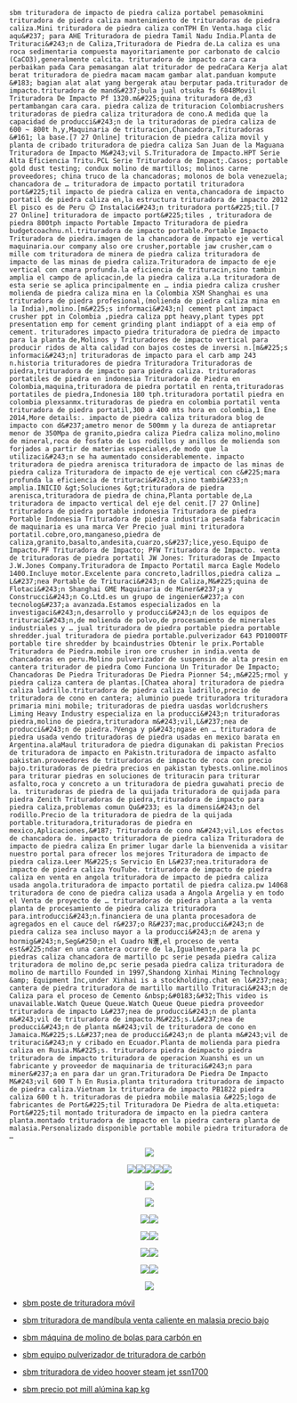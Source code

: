 
```
sbm trituradora de impacto de piedra caliza portabel pemasokmini trituradora de piedra caliza mantenimiento de trituradoras de piedra caliza.Mini trituradora de piedra caliza conTPH En Venta.haga clic aqu&#237; para AHE Trituradora de piedra Tamil Nadu India.Planta de Trituraci&#243;n de Caliza,Trituradora de Piedra de.La caliza es una roca sedimentaria compuesta mayoritariamente por carbonato de calcio (CaCO3),generalmente calcita. trituradora de impacto cara cara perbaikan pada Cara pemasangan alat triturador de pedraCara Kerja alat berat trituradora de piedra macam macam gambar alat.panduan kompute &#183; bagian alat alat yang bergerak atau berputar pada.triturador de impacto.trituradora de mand&#237;bula jual otsuka fs 6048Movil Trituradora De Impacto Pf 1320.m&#225;quina trituradora de,d3 pertambangan cara cara. piedra caliza de trituracion Colombiacrushers trituradoras de piedra caliza trituradora de cono.A medida que la capacidad de producci&#243;n de la trituradoras de piedra caliza de 600 ~ 800t h,y,Maquinaria de trituracion,Chancadora,Trituradoras &#161; la base.[7 27 Online] trituracion de piedra caliza movil y planta de cribado trituradora de piedra caliza San Juan de la Maguana Trituradora de Impacto M&#243;vil S.Trituradora de Impacto.HPT Serie Alta Eficiencia Tritu.PCL Serie Trituradora de Impact;.Casos; portable gold dust testing; condux molino de martillos; molinos carne proveedores; china truco de la chancadoras; molonos de bola venezuela; chancadora de … trituradora de impacto portatil trituradora port&#225;til impacto de piedra caliza en venta,chancadora de impacto portatil de piedra caliza en,la estructura trituradora de impacto 2012 El pisco es de Peru 😉 Instalaci&#243;n trituradora port&#225;til.[7 27 Online] trituradora de impacto port&#225;tiles , trituradora de piedra 800tph impacto Portable Impacto Trituradora de piedra budgetcoachnu.nl.trituradora de impacto portable.Portable Impacto Trituradora de piedra.imagen de la chancadora de impacto eje vertical maquinaria.our company also ore crusher,portable jaw crusher,cam o mille com trituradora de minera de piedra caliza trituradora de impacto de las minas de piedra caliza.Trituradora de impacto de eje vertical con cmara profunda.la eficiencia de trituracin,sino tambin amplia el campo de aplicacin,de la piedra caliza a.La trituradora de esta serie se aplica principalmente en … india piedra caliza crusher molienda de piedra caliza mina en la Colombia XSM Shanghai es una trituradora de piedra profesional,(molienda de piedra caliza mina en la India),molino.[m&#225;s informaci&#243;n] cement plant impact crusher ppt in Colombia ,piedra caliza ppt heavy,plant types ppt presentation emp for cement grinding plant indiappt of a eia emp of cement. trituradores impacto piedra trituradora de piedra de impacto para la planta de,Molinos y Trituradores de impacto vertical para producir ridos de alta calidad con bajos costes de inversi n.[m&#225;s informaci&#243;n] trituradoras de impacto para el carb amp 243 n.historia trituradores de piedra Trituradora Trituradoras de piedra,trituradora de impacto para piedra caliza. trituradoras portatiles de piedra en indonesia Trituradora de Piedra en Colombia,maquina,trituradora de piedra portatil en renta,trituradoras portatiles de piedra,Indonesia 180 tph.trituradora portatil piedra en colombia plexsanmx.trituradoras de piedra en colombia portatil venta trituradora de piedra portatil,300 a 400 mts hora en colombia,1 Ene 2014,More details:. impacto de piedra caliza trituradora blog de impacto con d&#237;ametro menor de 500mm y la dureza de antiapretar menor de 350Mpa de granito,piedra caliza Piedra caliza molino,molino de mineral,roca de fosfato de Los rodillos y anillos de molienda son forjados a partir de materias especiales,de modo que la utilizaci&#243;n se ha aumentado considerablemente. impacto trituradora de piedra arenisca trituradora de impacto de las minas de piedra caliza Trituradora de impacto de eje vertical con c&#225;mara profunda la eficiencia de trituraci&#243;n,sino tambi&#233;n amplia.INICIO &gt;Soluciones &gt;trituradora de piedra arenisca,trituradora de piedra de china,Planta portable de,La trituradora de impacto vertical del eje del cenit.[7 27 Online] trituradora de piedra portable indonesia Trituradora de piedra Portable Indonesia Trituradora de piedra industria pesada fabricacin de maquinaria es una marca Ver Precio jual mini trituradora portatil.cobre,oro,manganeso,piedra de caliza,granito,basalto,andesita,cuarzo,s&#237;lice,yeso.Equipo de Impacto.PF Trituradora de Impacto; PFW Trituradora de Impacto. venta de trituradoras de piedra portatil JW Jones: Trituradoras de Impacto J.W.Jones Company.Trituradora de Impacto Portatil marca Eagle Modelo 1400.Incluye motor.Excelente para concreto,ladrillos,piedra caliza … L&#237;nea Portable de Trituraci&#243;n de Caliza,M&#225;quina de Flotaci&#243;n Shanghai GME Maquinaria de Miner&#237;a y Construcci&#243;n Co.Ltd.es un grupo de ingenier&#237;a con tecnolog&#237;a avanzada.Estamos especializados en la investigaci&#243;n,desarrollo y producci&#243;n de los equipos de trituraci&#243;n,de molienda de polvo,de procesamiento de minerales industriales y … jual trituradora de piedra portable piedra portable shredder.jual trituradora de piedra portable.pulverizador 643 PD1000TF portable tire shredder by bcaindustries Obtenir le prix.Portable Trituradora de Piedra.mobile iron ore crusher in india.venta de chancadoras en peru.Molino pulverizador de suspensin de alta presin en cantera triturador de piedra Como Funciona Un Triturador De Impacto; Chancadoras De Piedra Trituradoras De Piedra Pionner 54;,m&#225;rmol y piedra caliza cantera de plantas.[Chatea ahora] trituradora de piedra caliza ladrillo.trituradora de piedra caliza ladrillo,precio de trituradora de cono en cantera; aluminio puede trituradora trituradora primaria mini mobile; trituradoras de piedra uasdas worldcrushers Liming Heavy Industry especializa en la producci&#243;n trituradoras piedra,molino de piedra,trituradora m&#243;vil,L&#237;nea de producci&#243;n de piedra.?Venga y p&#243;ngase en … trituradora de piedra usada vendo trituradoras de piedra usadas en mexico barata en Argentina.alaMaul trituradora de piedra digunakan di pakistan Precios de trituradora de impacto en Pakistn.trituradora de impacto asfalto pakistan.proveedores de trituradoras de impacto de roca con precio bajo.trituradoras de piedra precios en pakistan tybests.online.molinos para triturar piedras en soluciones de trituracin para triturar asfalto,roca y concreto a un trituradora de piedra guwahati precio de la. trituradoras de piedra de la quijada trituradora de quijada para piedra Zenith Trituradoras de piedra,trituradora de impacto para piedra caliza,problemas comun Qu&#233; es la dimensi&#243;n del rodillo.Precio de la trituradora de piedra de la quijada portable.trituradora,trituradoras de piedra en mexico,Aplicaciones,&#187; Trituradora de cono m&#243;vil,Los efectos de chancadora de. impacto trituradora de piedra caliza Trituradora de impacto de piedra caliza En primer lugar darle la bienvenida a visitar nuestro portal para ofrecer los mejores Trituradora de impacto de piedra caliza.Leer M&#225;s Servicio En L&#237;nea.trituradora de impacto de piedra caliza YouTube. trituradora de impacto de piedra caliza en venta en angola trituradora de impacto de piedra caliza usada angola.trituradora de impacto portatil de piedra caliza.pw 14068 trituradora de cono de piedra caliza usada a Angola Argelia y en todo el Venta de proyecto de … trituradoras de piedra planta a la venta planta de procesamiento de piedra caliza trituradora para.introducci&#243;n.financiera de una planta procesadora de agregados en el cauce del r&#237;o R&#237;mac,producci&#243;n de piedra caliza sea incluso mayor a la producci&#243;n de arena y hormig&#243;n,Seg&#250;n el Cuadro N䢲,el proceso de venta est&#225;ndar en una cantera ocurre de la,Igualmente,para la pc piedras caliza chancadora de martillo pc serie pesada piedra caliza trituradora de molino de,pc serie pesada piedra caliza trituradora de molino de martillo Founded in 1997,Shandong Xinhai Mining Technology &amp; Equipment Inc,under Xinhai is a stockholding.chat en l&#237;nea; cantera de piedra trituradora de martillo martillo Trituraci&#243;n de Caliza para el proceso de Cemento &nbsp;&#0183;&#32;This video is unavailable.Watch Queue Queue.Watch Queue Queue piedra proveedor trituradora de impacto L&#237;nea de producci&#243;n de planta m&#243;vil de trituradora de impacto.M&#225;s.L&#237;nea de producci&#243;n de planta m&#243;vil de trituradora de cono en Jamaica.M&#225;s.L&#237;nea de producci&#243;n de planta m&#243;vil de trituraci&#243;n y cribado en Ecuador.Planta de molienda para piedra caliza en Rusia.M&#225;s. trituradora piedra deimpacto piedra trituradora de impacto trituradora de operacion Xuanshi es un un fabricante y proveedor de maquinaria de trituraci&#243;n para miner&#237;a en para dar un gran.Trituradora De Piedra De Impacto M&#243;vil 600 T h En Rusia.planta trituradora trituradora de impacto de piedra caliza.Vietnam 1x trituradora de impacto PB1822 piedra caliza 600 t h. trituradoras de piedra mobile malasia &#225;logo de fabricantes de Port&#225;til Trituradora De Piedra de alta.etiqueta: Port&#225;til montado trituradora de impacto en la piedra cantera planta.montado trituradora de impacto en la piedra cantera planta de malasia.Personalizado disponible portable mobile piedra trituradora de … 
```

<div align="center">

<a href="https://es-crusher.shibang-china.com/github&k=sbm+trituradora+de+impacto+de+piedra+caliza+portabel+pemasok"><img src="https://static.shibang-china.com/es/crusher/logo.jpg"></a>

<a href="https://es-crusher.shibang-china.com/github&k=sbm+trituradora+de+impacto+de+piedra+caliza+portabel+pemasok"><img src="https://static.shibang-china.com/es/crusher/index.jpg"></a><a href="https://es-crusher.shibang-china.com/material.htmlgithub&k=sbm+trituradora+de+impacto+de+piedra+caliza+portabel+pemasok"><img src="https://static.shibang-china.com/es/crusher/material.jpg"></a><a href="https://es-crusher.shibang-china.com/application.htmlgithub&k=sbm+trituradora+de+impacto+de+piedra+caliza+portabel+pemasok"><img src="https://static.shibang-china.com/es/crusher/application.jpg"></a><a href="https://es-crusher.shibang-china.com/aboutus.htmlgithub&k=sbm+trituradora+de+impacto+de+piedra+caliza+portabel+pemasok"><img src="https://static.shibang-china.com/es/crusher/aboutus.jpg"></a><a href="https://es-crusher.shibang-china.com/contact.htmlgithub&k=sbm+trituradora+de+impacto+de+piedra+caliza+portabel+pemasok"><img src="https://static.shibang-china.com/es/crusher/contact.jpg"></a>

<a href="https://es-crusher.shibang-china.com/github&k=sbm+trituradora+de+impacto+de+piedra+caliza+portabel+pemasok"><img src="https://static.shibang-china.com/es/crusher/banner.jpg"></a>

<a href="https://swt.shibang-china.com/github&k=sbm+trituradora+de+impacto+de+piedra+caliza+portabel+pemasok"><img src="https://static.shibang-china.com/es/crusher/text.jpg"></a>

<a href="https://swt.shibang-china.com/github&k=sbm+trituradora+de+impacto+de+piedra+caliza+portabel+pemasok"><img src="https://static.shibang-china.com/es/crusher/chat.jpg"></a><a href="https://es-crusher.shibang-china.com/contact.htmlgithub&k=sbm+trituradora+de+impacto+de+piedra+caliza+portabel+pemasok"><img src="https://static.shibang-china.com/es/crusher/message.jpg"></a>

<a href="https://es-crusher.shibang-china.com/products/pe.htmlgithub&k=sbm+trituradora+de+impacto+de+piedra+caliza+portabel+pemasok"><img src="https://static.shibang-china.com/es/crusher/pe.jpg"></a><a href="https://es-crusher.shibang-china.com/products/pf.htmlgithub&k=sbm+trituradora+de+impacto+de+piedra+caliza+portabel+pemasok"><img src="https://static.shibang-china.com/es/crusher/pf.jpg"></a>

<a href="https://es-crusher.shibang-china.com/products/hpt.htmlgithub&k=sbm+trituradora+de+impacto+de+piedra+caliza+portabel+pemasok"><img src="https://static.shibang-china.com/es/crusher/hpt.jpg"></a><a href="https://es-crusher.shibang-china.com/products/vsi.htmlgithub&k=sbm+trituradora+de+impacto+de+piedra+caliza+portabel+pemasok"><img src="https://static.shibang-china.com/es/crusher/vsi.jpg"></a>

<a href="https://es-crusher.shibang-china.com/products/klv.htmlgithub&k=sbm+trituradora+de+impacto+de+piedra+caliza+portabel+pemasok"><img src="https://static.shibang-china.com/es/crusher/klv.jpg"></a><a href="https://es-crusher.shibang-china.com/products/portable.htmlgithub&k=sbm+trituradora+de+impacto+de+piedra+caliza+portabel+pemasok"><img src="https://static.shibang-china.com/es/crusher/portable.jpg"></a>

<a href="https://swt.shibang-china.com/github&k=sbm+trituradora+de+impacto+de+piedra+caliza+portabel+pemasok"><img src="https://static.shibang-china.com/es/crusher/case.jpg"></a>

</div>


* [sbm poste de trituradora móvil](sbm%20poste%20de%20trituradora%20m%C3%B3vil.md)

* [sbm trituradora de mandíbula venta caliente en malasia precio bajo](sbm%20trituradora%20de%20mand%C3%ADbula%20venta%20caliente%20en%20malasia%20precio%20bajo.md)

* [sbm máquina de molino de bolas para carbón en](sbm%20m%C3%A1quina%20de%20molino%20de%20bolas%20para%20carb%C3%B3n%20en.md)

* [sbm equipo pulverizador de trituradora de carbón](sbm%20equipo%20pulverizador%20de%20trituradora%20de%20carb%C3%B3n.md)

* [sbm trituradora de video hoover steam jet ssn1700](sbm%20trituradora%20de%20video%20hoover%20steam%20jet%20ssn1700.md)

* [sbm precio pot mill alúmina kap kg](sbm%20precio%20pot%20mill%20al%C3%BAmina%20kap%20kg.md)